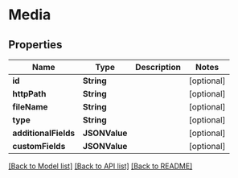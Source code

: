 # Media

## Properties
Name | Type | Description | Notes
------------ | ------------- | ------------- | -------------
**id** | **String** |  | [optional] 
**httpPath** | **String** |  | [optional] 
**fileName** | **String** |  | [optional] 
**type** | **String** |  | [optional] 
**additionalFields** | **JSONValue** |  | [optional] 
**customFields** | **JSONValue** |  | [optional] 

[[Back to Model list]](../README.md#documentation-for-models) [[Back to API list]](../README.md#documentation-for-api-endpoints) [[Back to README]](../README.md)


